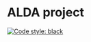 # ALDA project
[![Code style: black](https://img.shields.io/badge/code%20style-black-000000.svg)](https://github.com/psf/black)
